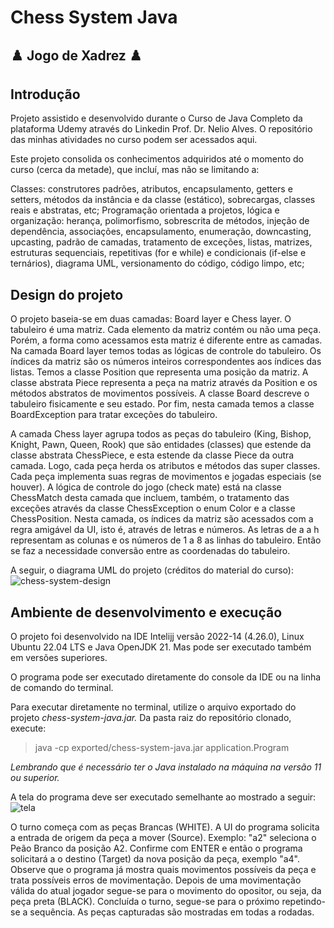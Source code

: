 # Chess System Java
## ♟️ Jogo de Xadrez ♟️

## Introdução
Projeto assistido e desenvolvido durante o Curso de Java Completo da plataforma Udemy através do Linkedin Prof. Dr. Nelio Alves. O repositório das minhas atividades no curso podem ser acessados aqui.

Este projeto consolida os conhecimentos adquiridos até o momento do curso (cerca da metade), que incluí, mas não se limitando a:

Classes: construtores padrões, atributos, encapsulamento, getters e setters, métodos da instância e da classe (estático), sobrecargas, classes reais e abstratas, etc;
Programação orientada a projetos, lógica e organização: herança, polimorfismo, sobrescrita de métodos, injeção de dependência, associações, encapsulamento, enumeração, downcasting, upcasting, padrão de camadas, tratamento de exceções, listas, matrizes, estruturas sequenciais, repetitivas (for e while) e condicionais (if-else e ternários), diagrama UML, versionamento do código, código limpo, etc;

## Design do projeto

O projeto baseia-se em duas camadas: Board layer e Chess layer. O tabuleiro é uma matriz. Cada elemento da matriz contém ou não uma peça. Porém, a forma como acessamos esta matriz é diferente entre as camadas. Na camada Board layer temos todas as lógicas de controle do tabuleiro. Os índices da matriz são os números inteiros correspondentes aos índices das listas. Temos a classe Position que representa uma posição da matriz. A classe abstrata Piece representa a peça na matriz através da Position e os métodos abstratos de movimentos possíveis. A classe Board descreve o tabuleiro fisicamente e seu estado. Por fim, nesta camada temos a classe BoardException para tratar exceções do tabuleiro.

A camada Chess layer agrupa todos as peças do tabuleiro (King, Bishop, Knight, Pawn, Queen, Rook) que são entidades (classes) que estende da classe abstrata ChessPiece, e esta estende da classe Piece da outra camada. Logo, cada peça herda os atributos e métodos das super classes. Cada peça implementa suas regras de movimentos e jogadas especiais (se houver). A lógica de controle do jogo (check mate) está na classe ChessMatch desta camada que incluem, também, o tratamento das exceções através da classe ChessException o enum Color e a classe ChessPosition. Nesta camada, os índices da matriz são acessados com a regra amigável da UI, isto é, através de letras e números. As letras de a a h representam as colunas e os números de 1 a 8 as linhas do tabuleiro. Então se faz a necessidade conversão entre as coordenadas do tabuleiro.


A seguir, o diagrama UML do projeto (créditos do material do curso):
![chess-system-design](https://github.com/GbragaDev/chess-system-java/assets/80852288/c9a80ea0-341e-4233-82e3-64049137be01)

## Ambiente de desenvolvimento e execução

O projeto foi desenvolvido na IDE Intelijj versão 2022-14 (4.26.0), Linux Ubuntu 22.04 LTS e Java OpenJDK 21. Mas pode ser executado também em versões superiores.

O programa pode ser executado diretamente do console da IDE ou na linha de comando do terminal.

Para executar diretamente no terminal, utilize o arquivo exportado do projeto *chess-system-java.jar.* Da pasta raiz do repositório clonado, execute:

> java -cp exported/chess-system-java.jar application.Program

*Lembrando que é necessário ter o Java instalado na máquina na versão 11 ou superior.*

A tela do programa deve ser executado semelhante ao mostrado a seguir:
![tela](https://github.com/GbragaDev/chess-system-java/assets/80852288/5955149a-0550-478f-9bea-ddbe8315a3fb)

O turno começa com as peças Brancas (WHITE). A UI do programa solicita a entrada de origem da peça a mover (Source). Exemplo: "a2" seleciona o Peão Branco da posição A2. Confirme com ENTER e então o programa solicitará a o destino (Target) da nova posição da peça, exemplo "a4". Observe que o programa já mostra quais movimentos possíveis da peça e trata possíveis erros de movimentação. Depois de uma movimentação válida do atual jogador segue-se para o movimento do opositor, ou seja, da peça preta (BLACK). Concluída o turno, segue-se para o próximo repetindo-se a sequência. As peças capturadas são mostradas em todas a rodadas.
